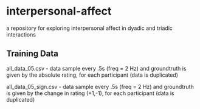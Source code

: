 # interpersonal-affect
a repository for exploring interpersonal affect in dyadic and triadic interactions



## Training Data

all_data_05.csv - data sample every .5s (freq = 2 Hz) and groundtruth is given by the absolute rating, for each participant (data is duplicated)

all_data_05_sign.csv -  data sample every .5s (freq = 2 Hz) and groundtruth is given by the change in rating (+1,-1), for each participant (data is duplicated)

